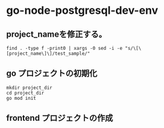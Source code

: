 # go-node-postgresql-dev-env

## project_nameを修正する。

```
find . -type f -print0 | xargs -0 sed -i -e "s/\[\[project_name\]\]/test_sample/" 
```

## go プロジェクトの初期化

```
mkdir project_dir
cd project_dir
go mod init

```

## frontend プロジェクトの作成


